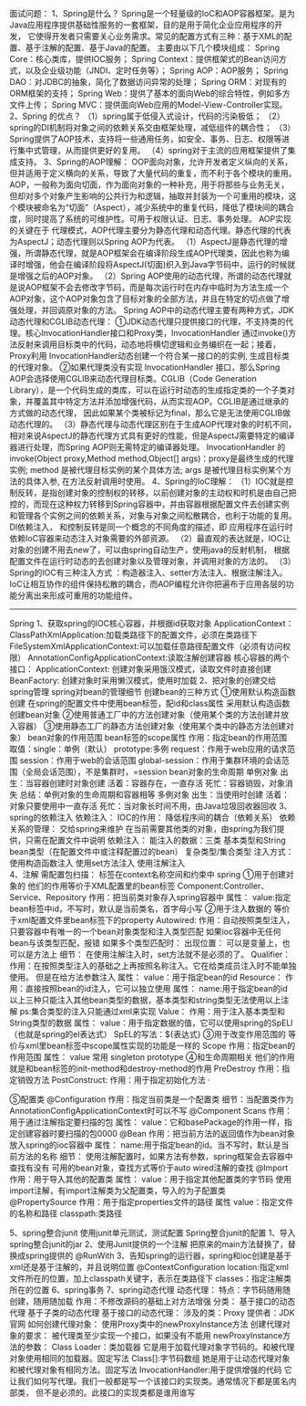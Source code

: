 面试问题：
1、Spring是什么？
Spring是一个轻量级的IoC和AOP容器框架。是为Java应用程序提供基础性服务的一套框架，目的是用于简化企业应用程序的开发，
它使得开发者只需要关心业务需求。常见的配置方式有三种：基于XML的配置、基于注解的配置、基于Java的配置。
主要由以下几个模块组成：
Spring Core：核心类库，提供IOC服务；
Spring Context：提供框架式的Bean访问方式，以及企业级功能（JNDI、定时任务等）；
Spring AOP：AOP服务；
Spring DAO：对JDBC的抽象，简化了数据访问异常的处理；
Spring ORM：对现有的ORM框架的支持；
Spring Web：提供了基本的面向Web的综合特性，例如多方文件上传；
Spring MVC：提供面向Web应用的Model-View-Controller实现。
2、Spring 的优点？
（1）spring属于低侵入式设计，代码的污染极低；
（2）spring的DI机制将对象之间的依赖关系交由框架处理，减低组件的耦合性；
（3）Spring提供了AOP技术，支持将一些通用任务，如安全、事务、日志、权限等进行集中式管理，从而提供更好的复用。
（4）spring对于主流的应用框架提供了集成支持。
3、Spring的AOP理解：
OOP面向对象，允许开发者定义纵向的关系，但并适用于定义横向的关系，导致了大量代码的重复，而不利于各个模块的重用。
AOP，一般称为面向切面，作为面向对象的一种补充，用于将那些与业务无关，但却对多个对象产生影响的公共行为和逻辑，抽取并封装为一个可重用的模块，这个模块被命名为“切面”（Aspect），减少系统中的重复代码，降低了模块间的耦合度，同时提高了系统的可维护性。可用于权限认证、日志、事务处理。
AOP实现的关键在于 代理模式，AOP代理主要分为静态代理和动态代理。静态代理的代表为AspectJ；动态代理则以Spring AOP为代表。
（1）AspectJ是静态代理的增强，所谓静态代理，就是AOP框架会在编译阶段生成AOP代理类，因此也称为编译时增强，他会在编译阶段将AspectJ(切面)织入到Java字节码中，运行的时候就是增强之后的AOP对象。
（2）Spring AOP使用的动态代理，所谓的动态代理就是说AOP框架不会去修改字节码，而是每次运行时在内存中临时为方法生成一个AOP对象，这个AOP对象包含了目标对象的全部方法，并且在特定的切点做了增强处理，并回调原对象的方法。
Spring AOP中的动态代理主要有两种方式，JDK动态代理和CGLIB动态代理：
        ①JDK动态代理只提供接口的代理，不支持类的代理。核心InvocationHandler接口和Proxy类，InvocationHandler 通过invoke()方法反射来调用目标类中的代码，动态地将横切逻辑和业务编织在一起；接着，Proxy利用 InvocationHandler动态创建一个符合某一接口的的实例,  生成目标类的代理对象。
        ②如果代理类没有实现 InvocationHandler 接口，那么Spring AOP会选择使用CGLIB来动态代理目标类。CGLIB（Code Generation Library），是一个代码生成的类库，可以在运行时动态的生成指定类的一个子类对象，并覆盖其中特定方法并添加增强代码，从而实现AOP。CGLIB是通过继承的方式做的动态代理，
因此如果某个类被标记为final，那么它是无法使用CGLIB做动态代理的。
（3）静态代理与动态代理区别在于生成AOP代理对象的时机不同，相对来说AspectJ的静态代理方式具有更好的性能，但是AspectJ需要特定的编译器进行处理，而Spring AOP则无需特定的编译器处理。
 InvocationHandler 的 invoke(Object  proxy,Method  method,Object[] args)：proxy是最终生成的代理实例;  method 是被代理目标实例的某个具体方法;  args 是被代理目标实例某个方法的具体入参, 在方法反射调用时使用。
4、Spring的IoC理解：
（1）IOC就是控制反转，是指创建对象的控制权的转移，以前创建对象的主动权和时机是由自己把控的，而现在这种权力转移到Spring容器中，并由容器根据配置文件去创建实例和管理各个实例之间的依赖关系，对象与对象之间松散耦合，也利于功能的复用。DI依赖注入，
和控制反转是同一个概念的不同角度的描述，即 应用程序在运行时依赖IoC容器来动态注入对象需要的外部资源。
（2）最直观的表达就是，IOC让对象的创建不用去new了，可以由spring自动生产，使用java的反射机制，
根据配置文件在运行时动态的去创建对象以及管理对象，并调用对象的方法的。
（3）Spring的IOC有三种注入方式 ：构造器注入、setter方法注入、根据注解注入。
IoC让相互协作的组件保持松散的耦合，而AOP编程允许你把遍布于应用各层的功能分离出来形成可重用的功能组件。




--------------------------------
Spring
1、获取spring的IOC核心容器，并根据id获取对象
ApplicationContext：
    ClassPathXmlApplication:加载类路径下的配置文件，必须在类路径下
    FileSystemXmlApplicationContext:可以加载任意路径配置文件（必须有访问权限）
    AnnotationConfigApplicationContext:读取注解创建容器
核心容器的两个接口：
    ApplicationContext:
        创建对象采用饿汉模式，读取文件时直接创建
    BeanFactory:
        创建对象时采用懒汉模式，使用时加载
2、把对象的创建交给spring管理
    spring对bean的管理细节
    创建bean的三种方式
        ①使用默认构造函数创建
            在spring的配置文件中使用bean标签，配id和class属性
            采用默认构造函数创建bean对象
        ②使用普通工厂中的方法创建对象（使用某个类的方法创建并放入容器）
        ③使用静态工厂的静态方法创建对象（使用某个类中的静态方法创建对象）
    bean对象的作用范围
        bean标签的scope属性
            作用：指定bean的作用范围
            取值：single：单例（默认）
                  prototype:多例
                  request：作用于web应用的请求范围
                  session：作用于web的会话范围
                  global-session：作用于集群环境的会话范围（全局会话范围），不是集群时，=session
    bean对象的生命周期
        单例对象
            出生：当容器创建时对象创建
            活着：容器存在，一直存活
            死忙：容器销毁，对象消失
            总结：单例对象的生命周期和容器相等
        多例对象
            出生：当使用时创建
            活着：对象只要使用中一直存活
            死忙：当对象长时间不用，由Java垃圾回收器回收
3、spring的依赖注入
    依赖注入：
    IOC的作用：
        降低程序间的耦合（依赖关系）
    依赖关系的管理：
        交给spring来维护
    在当前需要其他类的对象，由spring为我们提供，只需在配置文件中说明
    依赖注入：
        能注入的数据：三类
            基本类型和String
            bean类型（在配置文件中或注释配置过的bean）
            复杂类型/集合类型
        注入方式：
            使用构造函数注入
            使用set方法注入
            使用注解注入  
4、注解
需配置包扫描：
    标签在context名称空间和约束中
spring
①用于创建对象的
    他们的作用等价于XML配置里的bean标签
    Component:Controller、Service、Repository
        作用：把当前类对象存入spring容器中
        属性：
            value:指定bean标签中id，不写时，默认是当前类名，首字母小写
②用于注入数据的
    等价于xml配置文件里bean标签下的property
    Autowired:
        作用：自动按照类型注入，只要容器中有唯一的一个bean对象类型和注入类型匹配
        如果ioc容器中无任何bean与该类型匹配，报错
        如果多个类型匹配时：
    出现位置：
        可以是变量上，也可以是方法上
    细节：
        在使用注解注入时，set方法就不是必须的了。
    Qualifier：
        作用：在按照类型注入的基础之上再按照名称注入。它在给类成员注入时不能单独使用。
              但是在给方法参数注入
        属性：
            value：用于指定bean的id
    Resource：
        作用：直接按照bean的id注入，它可以独立使用
        属性：
            name:用于指定bean的id
     以上三种只能注入其他bean类型的数据，基本类型和string类型无法使用以上注解
     ps:集合类型的注入只能通过xml来实现
     Value：
        作用：用于注入基本类型和String类型的数据
        属性：
            value：用于指定数据的值，它可以使用spring的SpELl（也就是spring的el表达式）
                SpEL的写法：${表达式}
③用于改变作用范围的
    等价与xml里bean标签中scope属性实现的功能是一样的
    Scope
        作用：指定bean的作用范围
        属性：
            value 常用 singleton prototype
④和生命周期相关
    他们的作用就是和bean标签的init-method和destroy-method的作用
    PreDestroy
        作用：指定销毁方法
    PostConstruct:
        作用：用于指定初始化方法
    ·       
              
⑤配置类
    @Configuration
        作用：指定当前类是一个配置类
        细节：当配置类作为AnnotationConfigApplicationContext时可以不写
    @Component Scans
        作用：用于通过注解指定要扫描的包
        属性：
            value：它和basePackage的作用一样，指定创建容器时要扫描的包0000
    @Bean
        作用：把当前方法的返回值作为bean对象放入spring的ioc容器中
        属性：
            name:用于指定bean的id。当不写时，默认是当前方法的名称
        细节：
            使用注解配置时，如果方法有参数，spring框架会去容器中查找有没有
            可用的bean对象，查找方式等价于auto wired注解的查找
    @Import
        作用：用于导入其他的配置类
        属性：
            value：用于指定其他配置类的字节码
                   使用import注解，有import注解类为父配置类，导入的为子配置类           
    @PropertySource
        作用：用于指定properties文件的路径
        属性
            value：指定文件的名称和路径
                classpath:类路径
                
5、spring整合junit
使用junit单元测试，测试配置
Spring整合junit的配置
    1、导入spring整合junit的jar
    2、使用Junit提供的一个注解   把原来的main方法替换了，替换成spring提供的
        @RunWith
    3、告知spring的运行器，spring和ioc创建是基于xml还是基于注解的，并且说明位置
        @ContextConfiguration
            location:指定xml文件所在的位置，加上classpath关键字，表示在类路径下
            classes：指定注解类所在的位置
6、spring事务
7、spring动态代理
动态代理：
    特点：字节码随用随创建，随用随加载
    作用：不修改源码的基础上对方法增强
    分类：
        基于接口的动态代理
        基于子类的动态代理
    基于接口的动态代理：
        涉及的类：Proxy
        提供者：JDK官网
    如何创建代理对象：
        使用Proxy类中的newProxyInstance方法
    创建代理对象的要求：
        被代理类至少实现一个接口，如果没有不能用
    newProxyInstance方法的参数：
        Class Loader：类加载器
            它是用于加载代理对象字节码的。和被代理对象使用相同的加载器。固定写法
        Class[]:字节码数组
            她是用于让动态代理对象和被代理对象有相同方法。固定写法
        InvocationHandler:用于提供增强的代码
            它让我们如何写代理。我们一般都是写一个该接口的实现类。通常情况下都是匿名内部类，
            但不是必须的。此接口的实现类都是谁用谁写
    